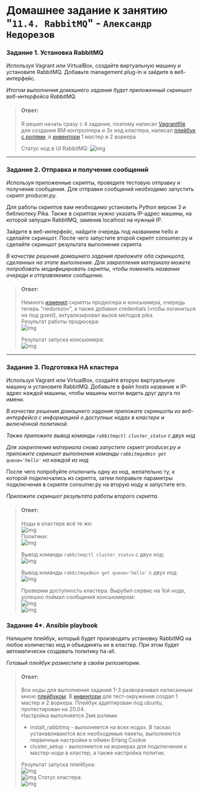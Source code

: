 # Домашнее задание к занятию "`11.4. RabbitMQ`" - `Александр Недорезов`

### Задание 1. Установка RabbitMQ

Используя Vagrant или VirtualBox, создайте виртуальную машину и установите RabbitMQ.
Добавьте management plug-in и зайдите в веб-интерфейс.

*Итогом выполнения домашнего задания будет приложенный скриншот веб-интерфейса RabbitMQ.*

> #### Ответ:
> Я решил начать сразу с 4 задания, поэтому написал [Vagrantfile](https://github.com/smutosey/sys-netology-hw/blob/main/11-04-rabbitmq/vagrant/Vagrantfile) для создания ВМ контроллера и 3х нод кластера, написал [плейбук с ролями](https://github.com/smutosey/sys-netology-hw/blob/main/11-04-rabbitmq/rabbitmq/playbook.yml), в [инвентори](https://github.com/smutosey/sys-netology-hw/blob/main/11-04-rabbitmq/rabbitmq/hosts.yml) 1 мастер и 2 воркера
> 
> Статус нод в UI RabbitMQ:
> ![img](https://github.com/smutosey/sys-netology-hw/blob/main/11-04-rabbitmq/img/1-01.png) 

---

### Задание 2. Отправка и получение сообщений

Используя приложенные скрипты, проведите тестовую отправку и получение сообщения.
Для отправки сообщений необходимо запустить скрипт producer.py.

Для работы скриптов вам необходимо установить Python версии 3 и библиотеку Pika.
Также в скриптах нужно указать IP-адрес машины, на которой запущен RabbitMQ, заменив localhost на нужный IP.

Зайдите в веб-интерфейс, найдите очередь под названием hello и сделайте скриншот.
После чего запустите второй скрипт consumer.py и сделайте скриншот результата выполнения скрипта

*В качестве решения домашнего задания приложите оба скриншота, сделанных на этапе выполнения. Для закрепления материала можете попробовать модифицировать скрипты, чтобы поменять название очереди и отправляемое сообщение.*



> #### Ответ:
> Немного [изменил](https://github.com/smutosey/sys-netology-hw/blob/main/11-04-rabbitmq/scripts/) скрипты продюсера и консьюмера, очередь теперь "nedorezov", а также добавил credentials (чтобы логиниться не под guest), актуализировал вызов методов pika.   
> Результат работы продюсера:      
> ![img](https://github.com/smutosey/sys-netology-hw/blob/main/11-04-rabbitmq/img/2-01.png)  
> 
> Результат запуска консьюмера:  
> ![img](https://github.com/smutosey/sys-netology-hw/blob/main/11-04-rabbitmq/img/2-02.png)  
---

### Задание 3. Подготовка HA кластера

Используя Vagrant или VirtualBox, создайте вторую виртуальную машину и установите RabbitMQ.
Добавьте в файл hosts название и IP-адрес каждой машины, чтобы машины могли видеть друг друга по имени.

*В качестве решения домашнего задания приложите скриншоты из веб-интерфейса с информацией о доступных нодах в кластере и включённой политикой.*  

*Также приложите вывод команды `rabbitmqctl cluster_status` с двух нод*

*Для закрепления материала снова запустите скрипт producer.py и приложите скриншот выполнения команды `rabbitmqadmin get queue='hello'` на каждой из нод*

После чего попробуйте отключить одну из нод, желательно ту, к которой подключались из скрипта, затем поправьте параметры подключения в скрипте consumer.py на вторую ноду и запустите его.

*Приложите скриншот результата работы второго скрипта.*


> #### Ответ:
> Ноды в кластере всё те же:   
> ![img](https://github.com/smutosey/sys-netology-hw/blob/main/11-04-rabbitmq/img/3-01.png)   
> Политики:  
> ![img](https://github.com/smutosey/sys-netology-hw/blob/main/11-04-rabbitmq/img/3-02.png) 
> 
> Вывод команды `rabbitmqctl cluster_status` с двух нод:  
> ![img](https://github.com/smutosey/sys-netology-hw/blob/main/11-04-rabbitmq/img/3-03.png) 
> 
> Вывод команды `rabbitmqadmin get queue='hello'` с двух нод:  
> ![img](https://github.com/smutosey/sys-netology-hw/blob/main/11-04-rabbitmq/img/3-04.png)  
> 
> Проверим доступность кластера. Вырубил сервис на 1ой ноде, успешно поймал сообщения консьюмером:  
> ![img](https://github.com/smutosey/sys-netology-hw/blob/main/11-04-rabbitmq/img/3-05.png)  
> ![img](https://github.com/smutosey/sys-netology-hw/blob/main/11-04-rabbitmq/img/3-06.png) 


### Задание 4*. Ansible playbook

Напишите плейбук, который будет производить установку RabbitMQ на любое количество нод и объединять их в кластер.
При этом будет автоматически создавать политику ha-all.

*Готовый плейбук разместите в своём репозитории.*

> #### Ответ:  
> Все ноды для выполнения заданий 1-3 разворачивал написанным мною [плейбуком](https://github.com/smutosey/sys-netology-hw/blob/main/11-04-rabbitmq/rabbitmq/playbook.yml).
В [инвентори](https://github.com/smutosey/sys-netology-hw/blob/main/11-04-rabbitmq/rabbitmq/hosts.yml) для тест-окружения создал 1 мастер и 2 воркера. Плейбук адаптирован под ubuntu, протестирован на 20.04.  
> Настройка выполняется 2мя ролями:  
> - install_rabbitmq - выполняется на всех нодах. В тасках устанавливаются все необходимые пакеты, выполняются первичные настройки и обмен Erlang Cookie  
> - cluster_setup - выполняется на воркерах для подключения к мастер-ноде в кластер, а также настройка политик.  
>  
> Результат запуска плейбука:  
> ![img](https://github.com/smutosey/sys-netology-hw/blob/main/11-04-rabbitmq/img/4-01.png)  
> ![img](https://github.com/smutosey/sys-netology-hw/blob/main/11-04-rabbitmq/img/4-02.png) 
> Статус кластера:  
> ![img](https://github.com/smutosey/sys-netology-hw/blob/main/11-04-rabbitmq/img/4-03.png) 